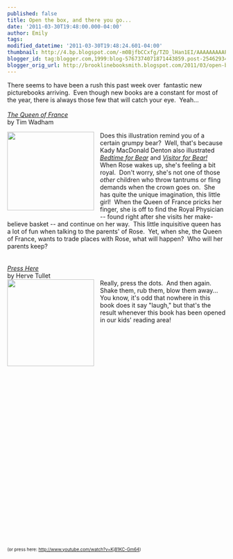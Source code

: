 ```yaml
---
published: false
title: Open the box, and there you go...
date: '2011-03-30T19:48:00.000-04:00'
author: Emily
tags: 
modified_datetime: '2011-03-30T19:48:24.601-04:00'
thumbnail: http://4.bp.blogspot.com/-m0BjfbCCxfg/TZO_lHan1EI/AAAAAAAAAPM/vfFyS1fwqWw/s72-c/queen-of-france.jpg
blogger_id: tag:blogger.com,1999:blog-5767374071871443859.post-2546293433605582191
blogger_orig_url: http://brooklinebooksmith.blogspot.com/2011/03/open-box-and-there-you-go.html
---
```


There seems to have been a rush this past week over&nbsp; fantastic new picturebooks arriving.&nbsp; Even though new books are a constant for most of the year, there is always those few that will catch your eye.&nbsp; Yeah...<br /><br /><em><a href="http://www.brooklinebooksmith-shop.com/book/9780763641023">The Queen of France</a></em><br />by Tim Wadham<br /><div class="separator" style="clear: both; text-align: center;"><a href="http://4.bp.blogspot.com/-m0BjfbCCxfg/TZO_lHan1EI/AAAAAAAAAPM/vfFyS1fwqWw/s1600/queen-of-france.jpg" imageanchor="1" style="clear: left; cssfloat: left; float: left; margin-bottom: 1em; margin-right: 1em;"><img border="0" height="181" r6="true" src="http://4.bp.blogspot.com/-m0BjfbCCxfg/TZO_lHan1EI/AAAAAAAAAPM/vfFyS1fwqWw/s200/queen-of-france.jpg" width="200" /></a></div>Does this illustration remind you of a certain grumpy bear?&nbsp; Well, that's because Kady MacDonald Denton also illustrated <em><a href="http://www.brooklinebooksmith-shop.com/book/9780763641016">Bedtime for Bear</a></em> and <em><a href="http://www.brooklinebooksmith-shop.com/book/9780763628079">Visitor for Bear!</a></em>&nbsp; When Rose wakes up, she's feeling a bit royal.&nbsp; Don't worry, she's not one of those <em>other</em> children who throw tantrums or fling demands when the crown goes on.&nbsp; She has quite the unique imagination, this little girl!&nbsp; When the Queen of France pricks her finger, she is off to find the Royal Physician -- found right after she visits her make-believe basket&nbsp;-- and continue on her way.&nbsp; This little inquisitive queen has a lot of fun when talking to the parents' of Rose.&nbsp; Yet, when she, the Queen of France, wants to&nbsp;trade places with Rose, what will happen?&nbsp; Who will her parents keep?<br /><br /><br /><em><a href="http://www.brooklinebooksmith-shop.com/book/9780811879545">Press Here </a></em><br />by Herve Tullet<br /><div class="separator" style="clear: both; text-align: center;"><a href="http://2.bp.blogspot.com/-Mmb1l4fP4BU/TZO_qvjlsiI/AAAAAAAAAPQ/wgD9XHSerfA/s1600/41G-L%252BC0I3L__SL500_AA300_.jpg" imageanchor="1" style="clear: left; cssfloat: left; float: left; margin-bottom: 1em; margin-right: 1em;"><img border="0" height="200" r6="true" src="http://2.bp.blogspot.com/-Mmb1l4fP4BU/TZO_qvjlsiI/AAAAAAAAAPQ/wgD9XHSerfA/s200/41G-L%252BC0I3L__SL500_AA300_.jpg" width="200" /></a></div>Really, press the dots.&nbsp; And then again.&nbsp; Shake them, rub them, blow them away...&nbsp; You know, it's odd that nowhere in this book does it say "laugh," but that's the result whenever this book has been opened in our kids' reading area!<br /><br /><br /><span style="font-size: x-small;"><object style="height: 390px; width: 640px;"><param name="movie" value="http://www.youtube.com/v/Kj81KC-Gm64?version=3"><param name="allowFullScreen" value="true"><param name="allowScriptAccess" value="always"><embed src="http://www.youtube.com/v/Kj81KC-Gm64?version=3" type="application/x-shockwave-flash" allowfullscreen="true" allowScriptAccess="always" width="640" height="390"></object><br /><br />(or press here: <a href="http://www.youtube.com/watch?v=Kj81KC-Gm64">http://www.youtube.com/watch?v=Kj81KC-Gm64</a>)</span>